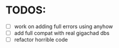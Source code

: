# TODOS:
- [ ] work on adding full errors using anyhow
- [ ] add full compat with real gigachad dbs
- [ ] refactor horrible code
